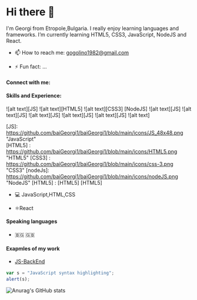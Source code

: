 # Hi there 👋 

I'm Georgi from Etropole,Bulgaria. I really enjoy learning languages and frameworks.
I’m currently learning HTML5, CSS3, JavaScript, NodeJS and React.


- 📫 How to reach me: gogolino1982@gmail.com

- ⚡ Fun fact: ...
#### Connect with me:

####  Skills and Experience:
![alt text][JS] ![alt text][HTML5] ![alt text][CSS3] [NodeJS] ![alt text][JS] ![alt text][JS] ![alt text][JS] ![alt text][JS] ![alt text][JS] ![alt text]

[JS]: https://github.com/baiGeorgi1/baiGeorgi1/blob/main/icons/JS_48x48.png "JavaScript"\
[HTML5] : https://github.com/baiGeorgi1/baiGeorgi1/blob/main/icons/HTML5.png "HTML5"
[CSS3] : https://github.com/baiGeorgi1/baiGeorgi1/blob/main/icons/css-3.png "CSS3"
[nodeJs]: https://github.com/baiGeorgi1/baiGeorgi1/blob/main/icons/nodeJS.png "NodeJS"
[HTML5] :
[HTML5]
[HTML5]
- 💻 JavaScript,HTML,CSS

- ⚛️React
#### Speaking languages
- 🇧🇬 🇬🇧

#### Exapmles of my work
- [JS-BackEnd](https://github.com/baiGeorgi1/JS-BackEnd-Exam)

```javascript
var s = "JavaScript syntax highlighting";
alert(s);
```
 


![Anurag's GitHub stats](https://github-readme-stats.vercel.app/api?username=baiGeorgi1&theme=prussian)
